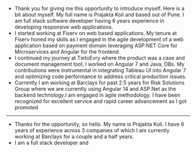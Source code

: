 - Thank you for giving me this opportunity to introduce myself. Here is a bit about myself. My full name is Prajakta Koli and based out of Pune. I am full stack software developer having 6 years experience in developing responsive web applications.
- I started working at Fiserv on web based applications. My tenure at Fiserv honed my skills as I engaged in the agile development of a web application based on payment domain leveraging ASP.NET Core for Microservices and Angular for the frontend.
- I continued my journey at TietoEvry where the product was a case and document management tool, I worked on Angular 7 and Java, DBs. My contributions were instrumental in integrating Tableau UI into Angular 7 and optimizing code performance to address critical production issues.
- Currently I am working at Barclays for past 2.5 years for Risk Solutions Group where we are currently using Angular 14 and ASP.Net as the backend technology.I am engaged in agile methodology. I have been recognized for excellent service and rapid career advancement as I got promoted
- -------------------------------------------
- Thanks for the opportunity, so hello. My name is Prajakta Koli. I have 6 years of experience across 3 companies of which I am currently working at Barclays for a couple and a half years.
- I am a full stack developer and 